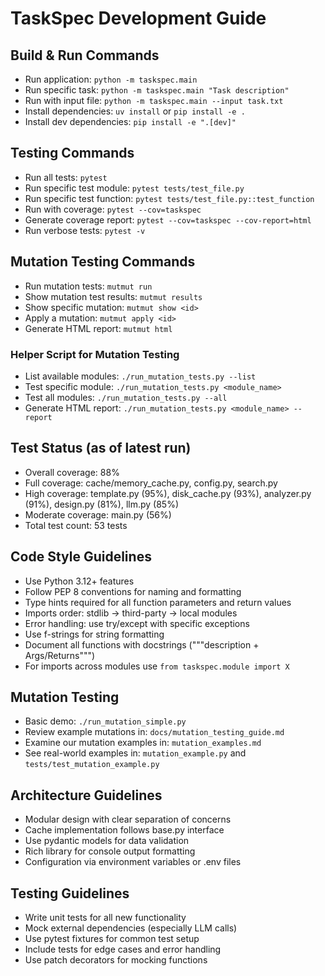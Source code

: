 # TaskSpec Development Guide

## Build & Run Commands
- Run application: `python -m taskspec.main`
- Run specific task: `python -m taskspec.main "Task description"`
- Run with input file: `python -m taskspec.main --input task.txt`
- Install dependencies: `uv install` or `pip install -e .`
- Install dev dependencies: `pip install -e ".[dev]"`

## Testing Commands
- Run all tests: `pytest`
- Run specific test module: `pytest tests/test_file.py`
- Run specific test function: `pytest tests/test_file.py::test_function`
- Run with coverage: `pytest --cov=taskspec`
- Generate coverage report: `pytest --cov=taskspec --cov-report=html`
- Run verbose tests: `pytest -v` 

## Mutation Testing Commands
- Run mutation tests: `mutmut run`
- Show mutation test results: `mutmut results`
- Show specific mutation: `mutmut show <id>`
- Apply a mutation: `mutmut apply <id>`
- Generate HTML report: `mutmut html`

### Helper Script for Mutation Testing
- List available modules: `./run_mutation_tests.py --list`
- Test specific module: `./run_mutation_tests.py <module_name>`
- Test all modules: `./run_mutation_tests.py --all`
- Generate HTML report: `./run_mutation_tests.py <module_name> --report`

## Test Status (as of latest run)
- Overall coverage: 88%
- Full coverage: cache/memory_cache.py, config.py, search.py
- High coverage: template.py (95%), disk_cache.py (93%), analyzer.py (91%), 
  design.py (81%), llm.py (85%)
- Moderate coverage: main.py (56%)
- Total test count: 53 tests

## Code Style Guidelines
- Use Python 3.12+ features
- Follow PEP 8 conventions for naming and formatting
- Type hints required for all function parameters and return values
- Imports order: stdlib → third-party → local modules
- Error handling: use try/except with specific exceptions
- Use f-strings for string formatting
- Document all functions with docstrings ("""description + Args/Returns""")
- For imports across modules use `from taskspec.module import X`

## Mutation Testing
- Basic demo: `./run_mutation_simple.py`
- Review example mutations in: `docs/mutation_testing_guide.md`
- Examine our mutation examples in: `mutation_examples.md`
- See real-world examples in: `mutation_example.py` and `tests/test_mutation_example.py`

## Architecture Guidelines
- Modular design with clear separation of concerns
- Cache implementation follows base.py interface
- Use pydantic models for data validation
- Rich library for console output formatting
- Configuration via environment variables or .env files

## Testing Guidelines
- Write unit tests for all new functionality
- Mock external dependencies (especially LLM calls)
- Use pytest fixtures for common test setup
- Include tests for edge cases and error handling
- Use patch decorators for mocking functions